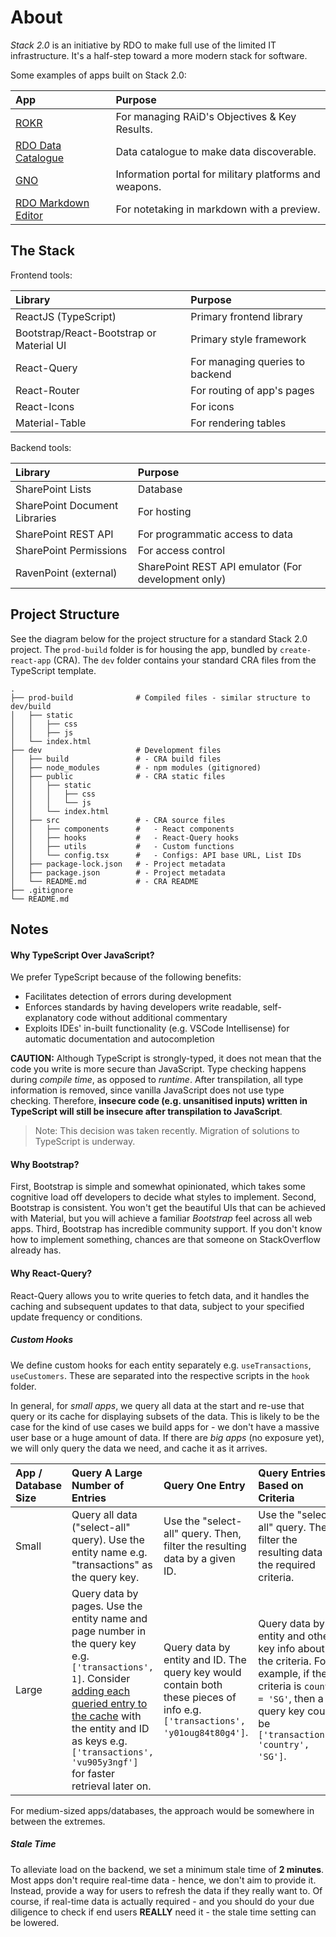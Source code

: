 # About
*Stack 2.0* is an initiative by RDO to make full use of the limited IT infrastructure. It's a half-step toward a more modern stack for software. 

Some examples of apps built on Stack 2.0:

| App | Purpose |
| :-- | :------ |
| [ROKR](https://github.com/chrischow/rokr) | For managing RAiD's Objectives & Key Results. |
| [RDO Data Catalogue](https://github.com/chrischow/rdo-data-catalogue) | Data catalogue to make data discoverable. |
| [GNO](https://github.com/chrischow/rdo-gno) | Information portal for military platforms and weapons. |
| [RDO Markdown Editor](https://github.com/chrischow/rdo-md-editor) | For notetaking in markdown with a preview. |

## The Stack

Frontend tools:

| Library | Purpose |
| :------ | :------ |
| ReactJS (TypeScript) | Primary frontend library |
| Bootstrap/React-Bootstrap or Material UI | Primary style framework |
| React-Query | For managing queries to backend |
| React-Router | For routing of app's pages |
| React-Icons | For icons |
| Material-Table | For rendering tables |

Backend tools:

| Library | Purpose |
| :------ | :------ |
| SharePoint Lists | Database |
| SharePoint Document Libraries | For hosting |
| SharePoint REST API | For programmatic access to data |
| SharePoint Permissions | For access control |
| RavenPoint (external) | SharePoint REST API emulator (For development only) |

## Project Structure
See the diagram below for the project structure for a standard Stack 2.0 project. The `prod-build` folder is for housing the app, bundled by `create-react-app` (CRA). The `dev` folder contains your standard CRA files from the TypeScript template.

```
.
├── prod-build              # Compiled files - similar structure to dev/build
│   ├── static
│   │   ├── css
│   │   ├── js
│   └── index.html
├── dev                     # Development files
│   ├── build               # - CRA build files
│   ├── node_modules        # - npm modules (gitignored)
│   ├── public              # - CRA static files
│   │   ├── static
│   │   │   ├── css
│   │   │   └── js
│   │   └── index.html
│   ├── src                 # - CRA source files
│   │   ├── components      #   - React components
│   │   ├── hooks           #   - React-Query hooks
│   │   ├── utils           #   - Custom functions
│   │   └── config.tsx      #   - Configs: API base URL, List IDs
│   ├── package-lock.json   # - Project metadata
│   ├── package.json        # - Project metadata
│   └── README.md           # - CRA README
├── .gitignore
└── README.md
```


## Notes
#### Why TypeScript Over JavaScript?
We prefer TypeScript because of the following benefits:

- Facilitates detection of errors during development
- Enforces standards by having developers write readable, self-explanatory code without additional commentary
- Exploits IDEs' in-built functionality (e.g. VSCode Intellisense) for automatic documentation and autocompletion

**CAUTION:** Although TypeScript is strongly-typed, it does not mean that the code you write is more secure than JavaScript. Type checking happens during *compile time*, as opposed to *runtime*. After transpilation, all type information is removed, since vanilla JavaScript does not use type checking. Therefore, **insecure code (e.g. unsanitised inputs) written in TypeScript will still be insecure after transpilation to JavaScript**.

> Note: This decision was taken recently. Migration of solutions to TypeScript is underway.

#### Why Bootstrap?
First, Bootstrap is simple and somewhat opinionated, which takes some cognitive load off developers to decide what styles to implement. Second, Bootstrap is consistent. You won't get the beautiful UIs that can be achieved with Material, but you will achieve a familiar *Bootstrap* feel across all web apps. Third, Bootstrap has incredible community support. If you don't know how to implement something, chances are that someone on StackOverflow already has.

#### Why React-Query?
React-Query allows you to write queries to fetch data, and it handles the caching and subsequent updates to that data, subject to your specified update frequency or conditions.

##### Custom Hooks
We define custom hooks for each entity separately e.g. `useTransactions`, `useCustomers`. These are separated into the respective scripts in the `hook` folder.

In general, for *small apps*, we query all data at the start and re-use that query or its cache for displaying subsets of the data. This is likely to be the case for the kind of use cases we build apps for - we don't have a massive user base or a huge amount of data. If there are *big apps* (no exposure yet), we will only query the data we need, and cache it as it arrives.

| App / Database Size | Query A Large Number of Entries | Query One Entry | Query Entries Based on Criteria |
| :------------------ | :----------- | :-------------- | :------------------------------ |
| Small | Query all data ("select-all" query). Use the entity name e.g. "transactions" as the query key. | Use the "select-all" query. Then, filter the resulting data by a given ID. | Use the "select-all" query. Then, filter the resulting data by the required criteria. |
| Large | Query data by pages. Use the entity name and page number in the query key e.g. `['transactions', 1]`. Consider [adding each queried entry to the cache](https://stackoverflow.com/questions/69094789/how-to-best-get-data-from-react-query-cache) with the entity and ID as keys e.g. `['transactions', 'vu905y3ngf']` for faster retrieval later on. | Query data by entity and ID. The query key would contain both these pieces of info e.g. `['transactions', 'y01oug84t80g4']`. | Query data by entity and other key info about the criteria. For example, if the criteria is `country = 'SG'`, then a query key could be `['transactions', 'country', 'SG']`.

For medium-sized apps/databases, the approach would be somewhere in between the extremes.

##### Stale Time
To alleviate load on the backend, we set a minimum stale time of **2 minutes**. Most apps don't require real-time data - hence, we don't aim to provide it. Instead, provide a way for users to refresh the data if they really want to. Of course, if real-time data is actually required - and you should do your due diligence to check if end users **REALLY** need it - the stale time setting can be lowered.